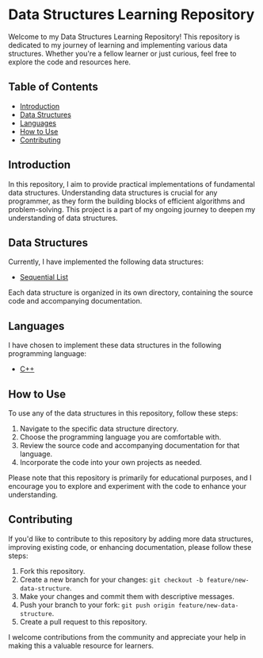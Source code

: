 # Data Structures Learning Repository

Welcome to my Data Structures Learning Repository! This repository is dedicated to my journey of learning and implementing various data structures. Whether you're a fellow learner or just curious, feel free to explore the code and resources here.

## Table of Contents

- [Introduction](#introduction)
- [Data Structures](#data-structures)
- [Languages](#languages)
- [How to Use](#how-to-use)
- [Contributing](#contributing)

## Introduction

In this repository, I aim to provide practical implementations of fundamental data structures. Understanding data structures is crucial for any programmer, as they form the building blocks of efficient algorithms and problem-solving. This project is a part of my ongoing journey to deepen my understanding of data structures.

## Data Structures

Currently, I have implemented the following data structures:

- [Sequential List](./SqList.cpp)

Each data structure is organized in its own directory, containing the source code and accompanying documentation.

## Languages

I have chosen to implement these data structures in the following programming language:

- [C++](./cpp)

## How to Use

To use any of the data structures in this repository, follow these steps:

1. Navigate to the specific data structure directory.
2. Choose the programming language you are comfortable with.
3. Review the source code and accompanying documentation for that language.
4. Incorporate the code into your own projects as needed.

Please note that this repository is primarily for educational purposes, and I encourage you to explore and experiment with the code to enhance your understanding.

## Contributing

If you'd like to contribute to this repository by adding more data structures, improving existing code, or enhancing documentation, please follow these steps:

1. Fork this repository.
2. Create a new branch for your changes: `git checkout -b feature/new-data-structure`.
3. Make your changes and commit them with descriptive messages.
4. Push your branch to your fork: `git push origin feature/new-data-structure`.
5. Create a pull request to this repository.

I welcome contributions from the community and appreciate your help in making this a valuable resource for learners.
